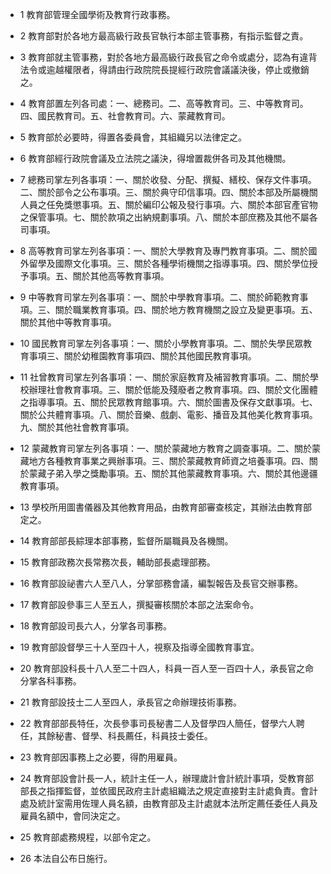 * 1 教育部管理全國學術及教育行政事務。

* 2 教育部對於各地方最高級行政長官執行本部主管事務，有指示監督之責。

* 3 教育部就主管事務，對於各地方最高級行政長官之命令或處分，認為有違背法令或逾越權限者，得請由行政院院長提經行政院會議議決後，停止或撤銷之。

* 4 教育部置左列各司處：一、總務司。二、高等教育司。三、中等教育司。四、國民教育司。五、社會教育司。六、蒙藏教育司。

* 5 教育部於必要時，得置各委員會，其組織另以法律定之。

* 6 教育部經行政院會議及立法院之議決，得增置裁併各司及其他機關。

* 7 總務司掌左列各事項：一、關於收發、分配、撰擬、繕校、保存文件事項。二、關於部令之公布事項。三、關於典守印信事項。四、關於本部及所屬機關人員之任免獎懲事項。五、關於編印公報及發行事項。六、關於本部官產官物之保管事項。七、關於款項之出納規劃事項。八、關於本部庶務及其他不屬各司事項。

* 8 高等教育司掌左列各事項：一、關於大學教育及專門教育事項。二、關於國外留學及國際文化事項。三、關於各種學術機關之指導事項。四、關於學位授予事項。五、關於其他高等教育事項。

* 9 中等教育司掌左列各事項：一、關於中學教育事項。二、關於師範教育事項。三、關於職業教育事項。四、關於地方教育機關之設立及變更事項。五、關於其他中等教育事項。

* 10 國民教育司掌左列各事項：一、關於小學教育事項。二、關於失學民眾教育事項三、關於幼稚園教育事項四、關於其他國民教育事項。

* 11 社曾教育司掌左列各事項：一、關於家庭教育及補習教育事項。二、關於學校辦理社會教育事項。三、關於低能及殘廢者之教育事項。四、關於文化團體之指導事項。五、關於民眾教育館事項。六、關於圖書及保存文獻事項。七、關於公共體育事項。八、關於音樂、戲劇、電影、播音及其他美化教育事項。九、關於其他社會教育事項。

* 12 蒙藏教育司掌左列各事項：一、關於蒙藏地方教育之調查事項。二、關於蒙藏地方各種教育事業之興辦事項。三、關於蒙藏教育師資之培養事項。四、關於蒙藏子弟入學之獎勵事項。五、關於其他蒙藏教育事項。六、關於其他邊疆教育事項。

* 13 學校所用圖書儀器及其他教育用品，由教育部審查核定，其辦法由教育部定之。

* 14 教育部部長綜理本部事務，監督所屬職員及各機關。

* 15 教育部政務次長常務次長，輔助部長處理部務。

* 16 教育部設祕書六人至八人，分掌部務會議，編製報告及長官交辦事務。

* 17 教育部設參事三人至五人，撰擬審核關於本部之法案命令。

* 18 教育部設司長六人，分掌各司事務。

* 19 教育部設督學三十人至四十人，視察及指導全國教育事宜。

* 20 教育部設科長十八人至二十四人，科員一百人至一百四十人，承長官之命分掌各科事務。

* 21 教育部設技士二人至四人，承長官之命辦理技術事務。

* 22 教育部部長特任，次長參事司長秘書二人及督學四人簡任，督學六人聘任，其餘秘書、督學、科長薦任，科員技士委任。

* 23 教育部因事務上之必要，得酌用雇員。

* 24 教育部設會計長一人，統計主任一人，辦理歲計會計統計事項，受教育部部長之指揮監督，並依國民政府主計處組織法之規定直接對主計處負責。會計處及統計室需用佐理人員名額，由教育部及主計處就本法所定薦任委任人員及雇員名額中，會同決定之。

* 25 教育部處務規程，以部令定之。

* 26 本法自公布日施行。

